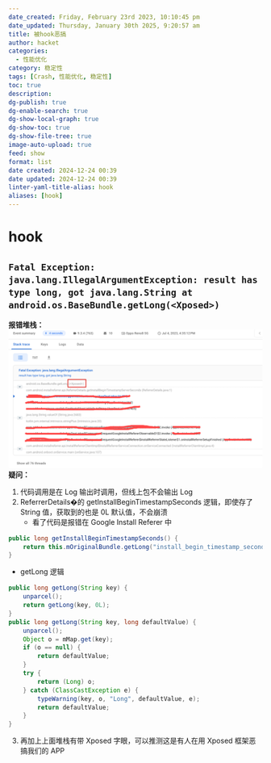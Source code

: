 ```yaml
---
date_created: Friday, February 23rd 2023, 10:10:45 pm
date_updated: Thursday, January 30th 2025, 9:20:57 am
title: 被hook恶搞
author: hacket
categories:
  - 性能优化
category: 稳定性
tags: [Crash, 性能优化, 稳定性]
toc: true
description: 
dg-publish: true
dg-enable-search: true
dg-show-local-graph: true
dg-show-toc: true
dg-show-file-tree: true
image-auto-upload: true
feed: show
format: list
date created: 2024-12-24 00:39
date updated: 2024-12-24 00:39
linter-yaml-title-alias: hook
aliases: [hook]
---
```


# hook

## `Fatal Exception: java.lang.IllegalArgumentException: result has type long, got java.lang.String at android.os.BaseBundle.getLong(<Xposed>)`

**报错堆栈：**<br>![fyh0o](https://raw.githubusercontent.com/hacket/ObsidianOSS/master/obsidian/fyh0o.png)<br>**疑问：**

1. 代码调用是在 Log 输出时调用，但线上包不会输出 Log
2. ReferrerDetails�的 getInstallBeginTimestampSeconds 逻辑，即使存了 String 值，获取到的也是 0L 默认值，不会崩溃
   - 看了代码是报错在 Google Install Referer 中

```java
public long getInstallBeginTimestampSeconds() {
    return this.mOriginalBundle.getLong("install_begin_timestamp_seconds");
}
```

- getLong 逻辑

```java
public long getLong(String key) {
    unparcel();
    return getLong(key, 0L);
}
public long getLong(String key, long defaultValue) {
    unparcel();
    Object o = mMap.get(key);
    if (o == null) {
        return defaultValue;
    }
    try {
        return (Long) o;
    } catch (ClassCastException e) {
        typeWarning(key, o, "Long", defaultValue, e);
        return defaultValue;
    }
}
```

3. 再加上上面堆栈有带 Xposed 字眼，可以推测这是有人在用 Xposed 框架恶搞我们的 APP
